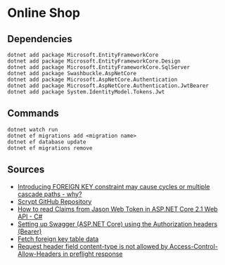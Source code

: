 # Online Shop

## Dependencies
```
dotnet add package Microsoft.EntityFrameworkCore
dotnet add package Microsoft.EntityFrameworkCore.Design
dotnet add package Microsoft.EntityFrameworkCore.SqlServer
dotnet add package Swashbuckle.AspNetCore
dotnet add package Microsoft.AspNetCore.Authentication
dotnet add package Microsoft.AspNetCore.Authentication.JwtBearer
dotnet add package System.IdentityModel.Tokens.Jwt
```
## Commands
```
dotnet watch run
dotnet ef migrations add <migration name>
dotnet ef database update
dotnet ef migrations remove
```
## Sources
- [Introducing FOREIGN KEY constraint may cause cycles or multiple cascade paths - why?](https://stackoverflow.com/questions/17127351/introducing-foreign-key-constraint-may-cause-cycles-or-multiple-cascade-paths)
- [Scrypt GitHub Repository](https://github.com/viniciuschiele/scrypt)
- [How to read Claims from Jason Web Token in ASP.NET Core 2.1 Web API - C#](https://www.youtube.com/watch?v=n_w07VeIg_k)
- [Setting up Swagger (ASP.NET Core) using the Authorization headers (Bearer)](https://stackoverflow.com/questions/43447688/setting-up-swagger-asp-net-core-using-the-authorization-headers-bearer)
- [Fetch foreign key table data](https://entityframework.net/knowledge-base/52352970/fetch-foreign-key-table-data)
- [Request header field content-type is not allowed by Access-Control-Allow-Headers in preflight response](https://forums.asp.net/t/2168883.aspx?Request+header+field+content+type+is+not+allowed+by+Access+Control+Allow+Headers+in+preflight+response+)